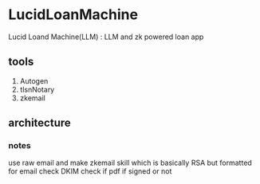 # LucidLoanMachine
Lucid Loand Machine(LLM) : LLM and zk powered loan app

## tools
1. Autogen
2. tlsnNotary
3. zkemail

## architecture


### notes
use raw email and make zkemail skill
which is basically RSA but formatted for email check DKIM
check if pdf if signed or not
